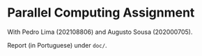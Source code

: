 # Parallel Computing Assignment

With Pedro Lima (202108806) and Augusto Sousa (202000705).

Report (in Portuguese) under `doc/`.

